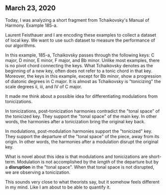 ## March 23, 2020

Today, I was analyzing a short fragment from Tchaikovsky's Manual of Harmony. Example 185-a. 

Laurent Feisthauer and I are encoding these examples to collect a dataset of local key. We want to use such dataset to measure the performance of our algorithms.

In this example, 185-a, Tchaikovsky passes through the following keys: C major, D minor, E minor, F major, and Bb minor. Unlike most examples, there is no pivot chord connecting the keys. What Tchaikovsky denotes as the beginning of a new key, often does not refer to a tonic chord in that key. Moreover, the keys in this example, except for Bb minor, show a progression of diatonic degrees in C major. It is almost as Tchaikovsky is "tonicizing" the scale degrees ii, iii, and IV of C major.

It made me think about a possible idea for differentiating modulations from tonicizations.

In tonicizations, post-tonicization harmonies contradict the "tonal space" of the tonicized key. They support the "tonal space" of the main key. In other words, the harmonies after a tonicization bring the original key back.

In modulations, post-modulation harmonies support the "tonicized" key. They support the departure of the "tonal space" of the piece, away from its origin. In other words, the harmonies after a modulation disrupt the original key.

What is novel about this idea is that modulations and tonicizations are short-term. Modulation is not accomplished by the _length_ of the departure but by a **disruption** in the "tonal space". When that tonal space is not disrupted, we are observing a tonicization.

This sounds very close to what theorists say, but it somehow feels different in my mind. Like I am about to be able to quantify it.